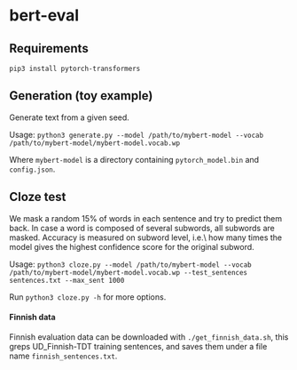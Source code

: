# bert-eval


## Requirements

`pip3 install pytorch-transformers`


## Generation (toy example)

Generate text from a given seed.

Usage: `python3 generate.py --model /path/to/mybert-model --vocab /path/to/mybert-model/mybert-model.vocab.wp`

Where `mybert-model` is a directory containing `pytorch_model.bin` and `config.json`.


## Cloze test

We mask a random 15\% of words in each sentence and try to predict them back. In case a word is composed of several subwords, all subwords are masked. Accuracy is measured on subword level, i.e.\ how many times the model gives the highest confidence score for the original subword.

Usage: `python3 cloze.py --model /path/to/mybert-model --vocab /path/to/mybert-model/mybert-model.vocab.wp --test_sentences sentences.txt --max_sent 1000`

Run `python3 cloze.py -h` for more options.

#### Finnish data

Finnish evaluation data can be downloaded with `./get_finnish_data.sh`, this greps UD_Finnish-TDT training sentences, and saves them under a file name `finnish_sentences.txt`.
